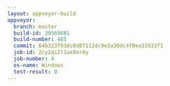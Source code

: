 ```yaml
---
layout: appveyor-build
appveyor:
  branch: master
  build-id: 39569881
  build-number: 465
  commit: 64b323f83dc0d87112dc9e3a30dc4f8ea31933f1
  job-id: 2cy2qi2l1ux8or4y
  job-number: 4
  os-name: Windows
  test-result: 0
---
```

